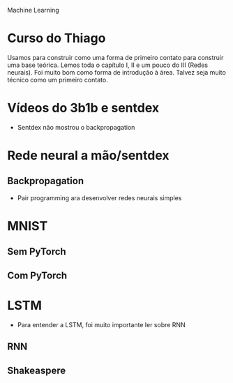 Machine Learning 
# Curso do Thiago
Usamos para construir como uma forma de primeiro contato para construir uma base teórica. Lemos toda o capítulo I, II e um pouco do III (Redes neurais).
Foi muito bom como forma de introdução à área. Talvez seja muito técnico como um primeiro contato.  

# Vídeos do 3b1b e sentdex

- Sentdex não mostrou o backpropagation

# Rede neural a mão/sentdex

## Backpropagation 

- Pair programming ara desenvolver redes neurais simples 

# MNIST

## Sem PyTorch

## Com PyTorch

# LSTM

- Para entender a LSTM, foi muito importante ler sobre RNN

## RNN 

## Shakeaspere